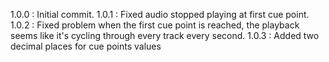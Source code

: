 1.0.0 : Initial commit.
1.0.1 : Fixed audio stopped playing at first cue point.
1.0.2 : Fixed problem when the first cue point is reached, the playback seems like it's cycling through every track every second. 
1.0.3 : Added two decimal places for cue points values